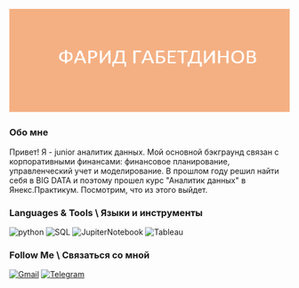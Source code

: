 ![Header](https://github.com/faridgab/faridgab/blob/main/NAME.png)

### Обо мне
Привет!
Я  - junior аналитик данных. 
Мой основной бэкграунд связан с корпоративными финансами: финансовое планирование, управленческий учет и моделирование.
В прошлом году решил найти себя в BIG DATA и поэтому прошел курс "Аналитик данных" в Янекс.Практикум. Посмотрим, что из этого выйдет.   

### Languages & Tools \ Языки и инструменты
![python](https://img.shields.io/badge/-Python-69b5cc?style=for-the-badge&logo=Python)
![SQL](https://img.shields.io/badge/-SQL-69b5cc?style=for-the-badge&logo=PostgreSQL)
![JupiterNotebook](https://img.shields.io/badge/-JupyterHub-69b5cc?style=for-the-badge&logo=Jupyter)
![Tableau](https://img.shields.io/badge/-Tableau-69b5cc?style=for-the-badge&logo=Tableau)

### Follow Me \ Связаться со мной
[![Gmail](https://img.shields.io/badge/-mail-69b5cc?style=for-the-badge&logo=Gmail)](mailto:faridgab@gmail.com)
[![Telegram](https://img.shields.io/badge/-Telegram-69b5cc?style=for-the-badge&logo=Telegram)](https://t.me/faridgab)

